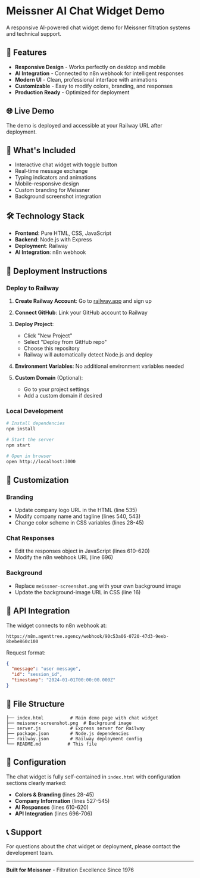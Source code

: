 # Meissner AI Chat Widget Demo

A responsive AI-powered chat widget demo for Meissner filtration systems and technical support.

## 🚀 Features

- **Responsive Design** - Works perfectly on desktop and mobile
- **AI Integration** - Connected to n8n webhook for intelligent responses
- **Modern UI** - Clean, professional interface with animations
- **Customizable** - Easy to modify colors, branding, and responses
- **Production Ready** - Optimized for deployment

## 🌐 Live Demo

The demo is deployed and accessible at your Railway URL after deployment.

## 📱 What's Included

- Interactive chat widget with toggle button
- Real-time message exchange
- Typing indicators and animations
- Mobile-responsive design
- Custom branding for Meissner
- Background screenshot integration

## 🛠️ Technology Stack

- **Frontend**: Pure HTML, CSS, JavaScript
- **Backend**: Node.js with Express
- **Deployment**: Railway
- **AI Integration**: n8n webhook

## 🚀 Deployment Instructions

### Deploy to Railway

1. **Create Railway Account**: Go to [railway.app](https://railway.app) and sign up

2. **Connect GitHub**: Link your GitHub account to Railway

3. **Deploy Project**:
   - Click "New Project"
   - Select "Deploy from GitHub repo"
   - Choose this repository
   - Railway will automatically detect Node.js and deploy

4. **Environment Variables**: No additional environment variables needed

5. **Custom Domain** (Optional):
   - Go to your project settings
   - Add a custom domain if desired

### Local Development

```bash
# Install dependencies
npm install

# Start the server
npm start

# Open in browser
open http://localhost:3000
```

## 🎨 Customization

### Branding
- Update company logo URL in the HTML (line 535)
- Modify company name and tagline (lines 540, 543)
- Change color scheme in CSS variables (lines 28-45)

### Chat Responses
- Edit the responses object in JavaScript (lines 610-620)
- Modify the n8n webhook URL (line 696)

### Background
- Replace `meissner-screenshot.png` with your own background image
- Update the background-image URL in CSS (line 16)

## 📡 API Integration

The widget connects to n8n webhook at:
```
https://n8n.agenttree.agency/webhook/90c53a06-0720-47d3-9eeb-8bebe860c100
```

Request format:
```json
{
  "message": "user message",
  "id": "session_id",
  "timestamp": "2024-01-01T00:00:00.000Z"
}
```

## 📝 File Structure

```
├── index.html          # Main demo page with chat widget
├── meissner-screenshot.png  # Background image
├── server.js           # Express server for Railway
├── package.json        # Node.js dependencies
├── railway.json        # Railway deployment config
└── README.md          # This file
```

## 🔧 Configuration

The chat widget is fully self-contained in `index.html` with configuration sections clearly marked:

- **Colors & Branding** (lines 28-45)
- **Company Information** (lines 527-545)
- **AI Responses** (lines 610-620)
- **API Integration** (lines 696-706)

## 📞 Support

For questions about the chat widget or deployment, please contact the development team.

---

**Built for Meissner** - Filtration Excellence Since 1976